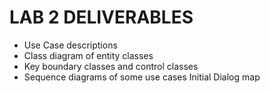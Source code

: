 # LAB 2 DELIVERABLES

- Use Case descriptions
- Class diagram of entity classes
- Key boundary classes and control classes
- Sequence diagrams of some use cases
  Initial Dialog map
